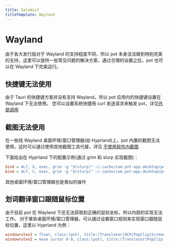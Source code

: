 ```yaml
---
title: Saladict
titleTemplate: Wayland
---
```


# Wayland

由于各大发行版对于 Wayland 的支持程度不同，所以 pot 本身没法做到特别完美的支持，这里可以提供一些常见问题的解决方案，通过合理的设置之后，pot 也可以在 Wayland 下完美运行。

## 快捷键无法使用

由于 Tauri 的快捷键方案并没有支持 Wayland，所以 pot 应用内的快捷键设置在 Wayland 下无法使用。 您可以设置系统快捷用 curl 发送请求来触发 pot，详见[外部调用](/docs/invoke)

## 截图无法使用

在一些纯 Wayland 桌面环境/窗口管理器(如 Hyprland)上，pot 内置的截图无法使用，这时可以通过使用其他截图工具代替，详见 [不使用软件内截图](/docs/invoke#不使用软件内截图)

下面给出在 Hyprland 下的配置示例(通过 grim 和 slurp 实现截图)：

```ini
bind = ALT, X, exec, grim -g "$(slurp)" ~/.cache/com.pot-app.desktop/pot_screenshot_cut.png && curl "127.0.0.1:60828/ocr_recognize?screenshot=false"
bind = ALT, C, exec, grim -g "$(slurp)" ~/.cache/com.pot-app.desktop/pot_screenshot_cut.png && curl "127.0.0.1:60828/ocr_translate?screenshot=false"
```

其他桌面环境/窗口管理器也是类似的操作

## 划词翻译窗口跟随鼠标位置

由于目前 pot 在 Wayland 下还无法获取到正确的鼠标坐标，所以内部的实现无法工作。 对于某些桌面环境/窗口管理器，可以通过设置窗口规则来实现窗口跟随鼠标位置，这里以 Hyprland 为例：

```ini
windowrulev2 = float, class:(pot), title:(Translator|OCR|PopClip|Screenshot Translate) # Translation window floating
windowrulev2 = move cursor 0 0, class:(pot), title:(Translator|PopClip|Screenshot Translate) # Translation window follows the mouse position.
```
